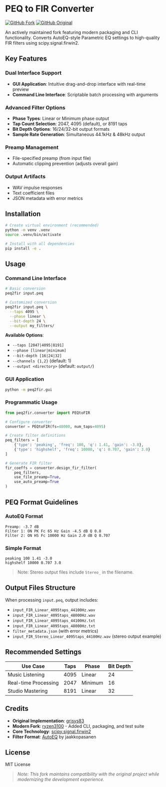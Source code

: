 # PEQ to FIR Converter
[![GitHub Fork](https://img.shields.io/badge/GitHub-Fork-green?logo=github)](https://github.com/ryzen3100/PEQ-to-FIR) [![GitHub Original](https://img.shields.io/badge/GitHub-Original-blue?logo=github)](https://github.com/grisys83/PEQ-to-FIR)

An actively maintained fork featuring modern packaging and CLI functionality. Converts AutoEQ-style Parametric EQ settings to high-quality FIR filters using scipy.signal.firwin2.

## Key Features

### Dual Interface Support
- **GUI Application**: Intuitive drag-and-drop interface with real-time preview
- **Command Line Interface**: Scriptable batch processing with arguments

### Advanced Filter Options
- **Phase Types**: Linear or Minimum phase output
- **Tap Count Selection**: 2047, 4095 (default), or 8191 taps
- **Bit Depth Options**: 16/24/32-bit output formats
- **Sample Rate Generation**: Simultaneous 44.1kHz & 48kHz output

### Preamp Management
- File-specified preamp (from input file)
- Automatic clipping prevention (adjusts overall gain)

### Output Artifacts
- WAV impulse responses
- Text coefficient files
- JSON metadata with error metrics

## Installation

```bash
# Create virtual environment (recommended)
python -m venv .venv
source .venv/bin/activate

# Install with all dependencies
pip install -e .
```

## Usage

### Command Line Interface
```bash
# Basic conversion
peq2fir input.peq

# Customized conversion
peq2fir input.peq \
  --taps 4095 \
  --phase linear \
  --bit-depth 24 \
  --output my_filters/
```

**Available Options**:
- `--taps [2047|4095|8191]`
- `--phase [linear|minimum]`
- `--bit-depth [16|24|32]`
- `--channels {1,2}` (default: 1)
- `--output <directory>` (default: `output/`)

### GUI Application
```bash
python -m peq2fir.gui
```

### Programmatic Usage
```python
from peq2fir.converter import PEQtoFIR

# Configure converter
converter = PEQtoFIR(fs=48000, num_taps=4095)

# Create filter definitions
peq_filters = [
    {'type': 'peaking', 'freq': 100, 'q': 1.41, 'gain': -3.0},
    {'type': 'highshelf', 'freq': 10000, 'q': 0.707, 'gain': 3.0}
]

# Generate FIR filter
fir_coeffs = converter.design_fir_filter(
    peq_filters,
    use_file_preamp=True,
    use_auto_preamp=True
)
```

## PEQ Format Guidelines

### AutoEQ Format
```text
Preamp: -3.7 dB
Filter 1: ON PK Fc 65 Hz Gain -4.5 dB Q 0.8
Filter 2: ON HS Fc 10000 Hz Gain 2.0 dB Q 0.707
```

### Simple Format
```text
peaking 100 1.41 -3.0
highshelf 10000 0.707 3.0
```

> Note: Stereo output files include `Stereo_` in the filename.

## Output Files Structure
When processing `input.peq`, output includes:
- `input_FIR_Linear_4095taps_44100Hz.wav`
- `input_FIR_Linear_4095taps_48000Hz.wav`
- `input_FIR_Linear_4095taps_44100Hz.txt`
- `input_FIR_Linear_4095taps_48000Hz.txt`
- `filter_metadata.json` (with error metrics)
- `input_FIR_Stereo_Linear_4095taps_44100Hz.wav` (stereo output example)

## Recommended Settings

| Use Case               | Taps | Phase   | Bit Depth |
|------------------------|------|---------|-----------|
| Music Listening        | 4095 | Linear  | 24        |
| Real-time Processing   | 2047 | Minimum | 16        |
| Studio Mastering       | 8191 | Linear  | 32        |

## Credits

- **Original Implementation**: [grisys83](https://github.com/grisys83/PEQ-to-FIR)
- **Modern Fork**: [ryzen3100](https://github.com/ryzen3100/PEQ-to-FIR) - Added CLI, packaging, and test suite
- **Core Technology**: [scipy.signal.firwin2](https://docs.scipy.org/doc/scipy/reference/generated/scipy.signal.firwin2.html)
- **Filter Format**: [AutoEQ](https://github.com/jaakkopasanen/AutoEQ) by jaakkopasanen

## License

MIT License

> *Note: This fork maintains compatibility with the original project while modernizing the development experience.*